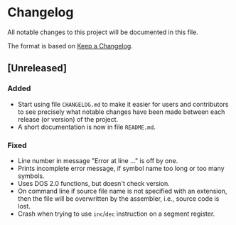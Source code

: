# Changelog
All notable changes to this project will be documented in this file.

The format is based on [Keep a Changelog](https://keepachangelog.com/en/1.0.0/).

## [Unreleased]
### Added
- Start using file `CHANGELOG.md` to make it easier for users and contributors
  to see precisely what notable changes have been made between each release (or
  version) of the project.
- A short documentation is now in file `README.md`.

### Fixed
- Line number in message "Error at line ..." is off by one.
- Prints incomplete error message, if symbol name too long or too many symbols.
- Uses DOS 2.0 functions, but doesn't check version.
- On command line if source file name is not specified with an extension, then
  the file will be overwritten by the assembler, i.e., source code is lost.
- Crash when trying to use `inc`/`dec` instruction on a segment register.
